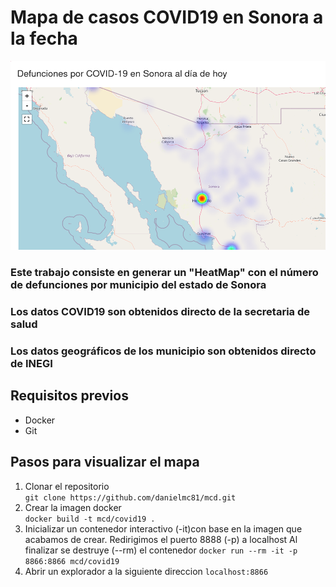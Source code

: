 # Mapa de casos COVID19 en Sonora a la fecha
![](imagenes/mapa-covid.png)

### Este trabajo consiste en generar un "HeatMap" con el número de defunciones por municipio del estado de Sonora  
### Los datos COVID19 son obtenidos directo de la secretaria de salud 
### Los datos geográficos de los municipio son obtenidos directo de INEGI

## Requisitos previos  
- Docker
- Git

## Pasos para visualizar el mapa

1. Clonar el repositorio  
   ```git clone https://github.com/danielmc81/mcd.git```
2. Crear la imagen docker  
   ```docker build -t mcd/covid19 .```
3. Inicializar un contenedor interactivo (-it)con base en la imagen que acabamos de crear. 
   Redirigimos el puerto 8888 (-p) a localhost
   Al finalizar se destruye (--rm) el contenedor
   ```docker run --rm -it -p 8866:8866 mcd/covid19```  
4. Abrir un explorador a la siguiente direccion
   ```localhost:8866```

